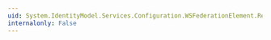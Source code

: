 ```yaml
---
uid: System.IdentityModel.Services.Configuration.WSFederationElement.RequireHttps
internalonly: False
---
```


